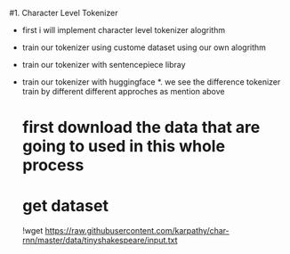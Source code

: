 #1. Character Level Tokenizer

*   first i will implement character level tokenizer alogrithm 
*   train our tokenizer using custome dataset using our own alogrithm
*   train our tokenizer with sentencepiece libray
*   train our tokenizer with huggingface 
*.  we see the difference tokenizer train by different different approches as mention above

    # first download the data that are going to used in this whole process
    # get dataset
    !wget https://raw.githubusercontent.com/karpathy/char-rnn/master/data/tinyshakespeare/input.txt
